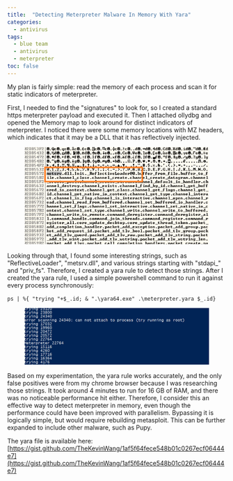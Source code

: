 ```yaml
---
title:  "Detecting Meterpreter Malware In Memory With Yara"
categories: 
  - antivirus
tags:
  - blue team
  - antivirus
  - meterpreter
toc: false
---
```


My plan is fairly simple: read the memory of each process and scan it for static indicators of meterpreter.

First, I needed to find the "signatures" to look for, so I created a standard https meterpreter payload and executed it. Then I attached ollydbg and opened the Memory map to look around for distinct indicators of meterpreter. I noticed there were some memory locations with MZ headers, which indicates that it may be a DLL that it has reflectively injected.
<figure>
	<a href="/assets/images/B5J3UcY.png"><img src="/assets/images/B5J3UcY.png"></a>
</figure>

Looking through that, I found some interesting strings, such as "ReflectiveLoader", "metsrv.dll", and various strings starting with "stdapi_" and "priv_fs". Therefore, I created a yara rule to detect those strings. After I created the yara rule, I used a simple powershell command to run it against every process synchronously:

```
ps | %{ "trying "+$_.id; & ".\yara64.exe" .\meterpreter.yara $_.id}
```

<figure>
	<a href="/assets/images/fyywfYD.png"><img src="/assets/images/fyywfYD.png"></a> 
</figure>

Based on my experimentation, the yara rule works accurately, and the only false positives were from my chrome browser because I was researching those strings. It took around 4 minutes to run for 16 GB of RAM, and there was no noticeable performance hit either. Therefore, I consider this an effective way to detect meterpreter in memory, even though the performance could have been improved with parallelism. Bypassing it is logically simple, but would require rebuilding metasploit. This can be further expanded to include other malware, such as Pupy.  

The yara file is available here: [https://gist.github.com/TheKevinWang/1af5f64fece548b01c0267ecf06444e7](https://gist.github.com/TheKevinWang/1af5f64fece548b01c0267ecf06444e7)